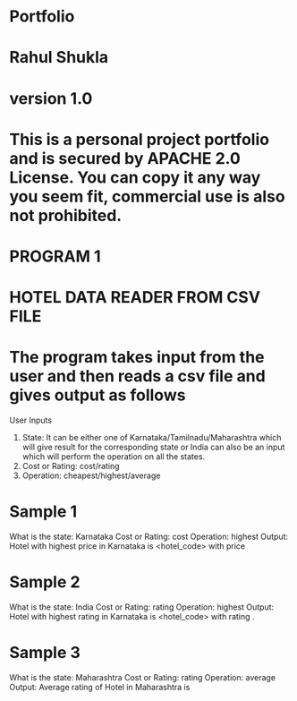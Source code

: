 # Portfolio
# Rahul Shukla 
# version 1.0
# This is a personal project portfolio and is secured by APACHE 2.0 License. You can copy it any way you seem fit, commercial use is also not prohibited.
# PROGRAM 1
# HOTEL DATA READER FROM CSV FILE
# The program takes input from the user and then reads a csv file and gives output as follows
User Inputs
1. State: It can be either one of Karnataka/Tamilnadu/Maharashtra which will give
result for the corresponding state or India can also be an input which will perform the
operation on all the states.
2. Cost or Rating: cost/rating
3. Operation: cheapest/highest/average
# Sample 1
What is the state: Karnataka
Cost or Rating: cost
Operation: highest
Output: Hotel with highest price in Karnataka is <hotel_code> with price
<price>

# Sample 2
What is the state: India
Cost or Rating: rating
Operation: highest
Output: Hotel with highest rating in Karnataka is <hotel_code> with rating <rating>.
   
# Sample 3  
What is the state: Maharashtra
Cost or Rating: rating
Operation: average
Output: Average rating of Hotel in Maharashtra is <rating>
